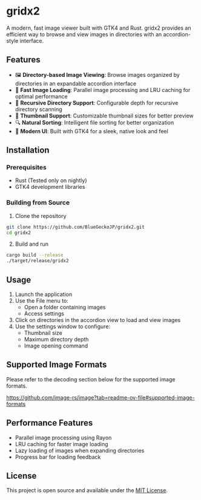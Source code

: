 # gridx2

A modern, fast image viewer built with GTK4 and Rust. gridx2 provides an efficient way to browse and view images in directories with an accordion-style interface.

## Features

- 🖼️ **Directory-based Image Viewing**: Browse images organized by directories in an expandable accordion interface
- 🚀 **Fast Image Loading**: Parallel image processing and LRU caching for optimal performance
- 📂 **Recursive Directory Support**: Configurable depth for recursive directory scanning
- 🎯 **Thumbnail Support**: Customizable thumbnail sizes for better preview
- 🔍 **Natural Sorting**: Intelligent file sorting for better organization
- 💫 **Modern UI**: Built with GTK4 for a sleek, native look and feel

## Installation

### Prerequisites

- Rust (Tested only on nightly)
- GTK4 development libraries

### Building from Source

1. Clone the repository

```bash
git clone https://github.com/BlueGeckoJP/gridx2.git
cd gridx2
```

2. Build and run

```bash
cargo build --release
./target/release/gridx2
```

## Usage

1. Launch the application
2. Use the File menu to:
   - Open a folder containing images
   - Access settings
3. Click on directories in the accordion view to load and view images
4. Use the settings window to configure:
   - Thumbnail size
   - Maximum directory depth
   - Image opening command

## Supported Image Formats

Please refer to the decoding section below for the supported image formats.

<https://github.com/image-rs/image?tab=readme-ov-file#supported-image-formats>

## Performance Features

- Parallel image processing using Rayon
- LRU caching for faster image loading
- Lazy loading of images when expanding directories
- Progress bar for loading feedback

## License

This project is open source and available under the [MIT License](https://github.com/BlueGeckoJP/gridx2/blob/master/LICENSE).
